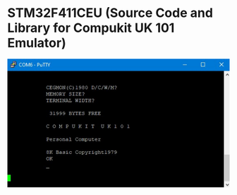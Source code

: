 # STM32F411CEU (Source Code and Library for Compukit UK 101 Emulator)

![Screenshot](imagefiles/image3.jpg)


